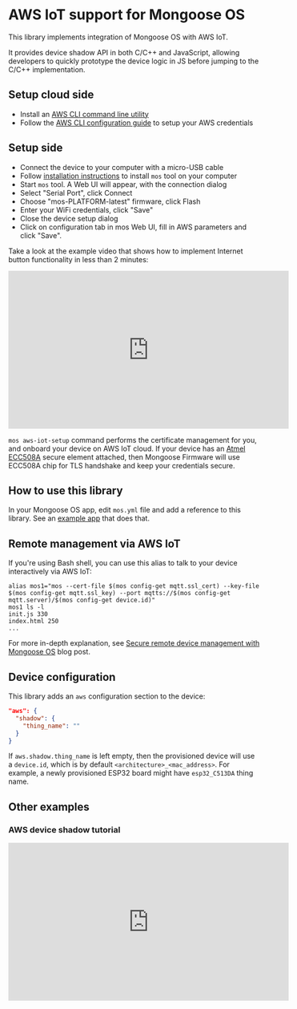# AWS IoT support for Mongoose OS

This library implements integration of Mongoose OS with AWS IoT.

It provides device shadow API in both C/C++ and JavaScript, allowing
developers to quickly prototype the device logic in JS before jumping to the
C/C++ implementation.

## Setup cloud side

- Install an [AWS CLI command line utility](https://aws.amazon.com/cli/)
- Follow the [AWS CLI configuration guide](http://docs.aws.amazon.com/cli/latest/userguide/cli-chap-getting-started.html) to setup your AWS credentials

## Setup side

- Connect the device to your computer with a micro-USB cable
- Follow [installation instructions](https://mongoose-os.com/software.html) to install `mos` tool on your computer
- Start `mos` tool. A Web UI will appear, with the connection dialog
- Select "Serial Port", click Connect
- Choose "mos-PLATFORM-latest" firmware, click Flash
- Enter your WiFi credentials, click "Save"
- Close the device setup dialog
- Click on configuration tab in mos Web UI, fill in AWS parameters and click "Save".


Take a look at the example video that shows how to implement Internet button
functionality in less than 2 minutes:

<iframe src="https://www.youtube.com/embed/nA3tGsSFngc"
  width="560" height="315"  frameborder="0" allowfullscreen></iframe>

`mos aws-iot-setup` command performs the certificate management for you, and
onboard your device on AWS IoT cloud. If your device has an
[Atmel ECC508A](http://www.atmel.com/devices/ATECC508A.aspx) secure element
attached, then Mongoose Firmware will use ECC508A chip for TLS handshake
and keep your credentials secure.

## How to use this library

In your Mongoose OS app, edit `mos.yml` file and add a reference to this
library. See an [example app](https://github.com/mongoose-os-apps/blynk)
that does that.

## Remote management via AWS IoT

If you're using Bash shell, you can use this alias to talk to your
device interactively via AWS IoT:

<pre class="command-line language-bash" data-user="chris" data-host="localhost" data-output="3-100"><code>alias mos1="mos --cert-file $(mos config-get mqtt.ssl_cert) --key-file $(mos config-get mqtt.ssl_key) --port mqtts://$(mos config-get mqtt.server)/$(mos config-get device.id)"
mos1 ls -l
init.js 330
index.html 250
...</code></pre>

For more in-depth explanation, see
[Secure remote device management with Mongoose OS](https://mongoose-os.com/blog/secure-remote-device-management-with-mongoose-os-and-aws-iot-for-esp32-esp8266-ti-cc3200-stm32/)
blog post.

## Device configuration

This library adds an `aws` configuration section to the device:

```json
"aws": {
  "shadow": {
    "thing_name": ""
  }
}
```
If `aws.shadow.thing_name` is left empty, then the provisioned device will
use a `device.id`, which is by default `<architecture>_<mac_address>`.
For example, a newly provisioned ESP32 board might have `esp32_C513DA` thing name.


## Other examples


### AWS device shadow tutorial
<iframe src="https://www.youtube.com/embed/H8w0_pWu0ak"
  width="560" height="315" frameborder="0" allowfullscreen></iframe>

